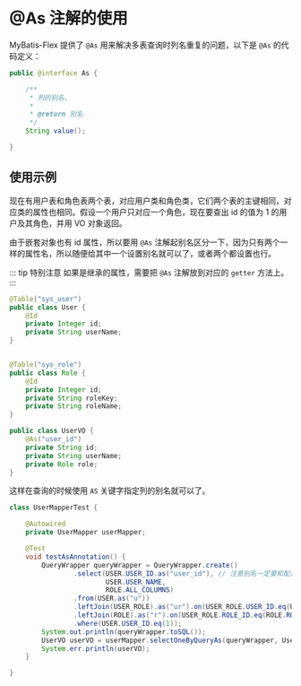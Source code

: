# @As 注解的使用

MyBatis-Flex 提供了 `@As` 用来解决多表查询时列名重复的问题，以下是 `@As` 的代码定义：

```java
public @interface As {

    /**
     * 列的别名。
     *
     * @return 别名
     */
    String value();

}
```

## 使用示例

现在有用户表和角色表两个表，对应用户类和角色类，它们两个表的主键相同，对应类的属性也相同。假设一个用户只对应一个角色，现在要查出
id 的值为 1 的用户及其角色，并用 VO 对象返回。

由于嵌套对象也有 id 属性，所以要用 `@As` 注解起别名区分一下，因为只有两个一样的属性名，所以随便给其中一个设置别名就可以了，或者两个都设置也行。

::: tip 特别注意
如果是继承的属性，需要把 `@As` 注解放到对应的 `getter` 方法上。
:::

```java
@Table("sys_user")
public class User {
    @Id
    private Integer id;
    private String userName;
}


@Table("sys_role")
public class Role {
    @Id
    private Integer id;
    private String roleKey;
    private String roleName;
}

public class UserVO {
    @As("user_id")
    private String id;
    private String userName;
    private Role role;
}
```

这样在查询的时候使用 `AS` 关键字指定列的别名就可以了。

```java
class UserMapperTest {

    @Autowired
    private UserMapper userMapper;

    @Test
    void testAsAnnotation() {
        QueryWrapper queryWrapper = QueryWrapper.create()
                .select(USER.USER_ID.as("user_id"), // 注意别名一定要和配置的一模一样
                        USER.USER_NAME, 
                        ROLE.ALL_COLUMNS)
                .from(USER.as("u"))
                .leftJoin(USER_ROLE).as("ur").on(USER_ROLE.USER_ID.eq(USER.USER_ID))
                .leftJoin(ROLE).as("r").on(USER_ROLE.ROLE_ID.eq(ROLE.ROLE_ID))
                .where(USER.USER_ID.eq(1));
        System.out.println(queryWrapper.toSQL());
        UserVO userVO = userMapper.selectOneByQueryAs(queryWrapper, UserVO.class);
        System.err.println(userVO);
    }

}
```
